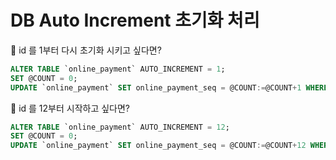 # DB Auto Increment 초기화 처리

🤔 id 를 1부터 다시 초기화 시키고 싶다면?
```sql
ALTER TABLE `online_payment` AUTO_INCREMENT = 1;
SET @COUNT = 0;
UPDATE `online_payment` SET online_payment_seq = @COUNT:=@COUNT+1 WHERE payment_status = 1;
```
🤔 id 를 12부터 시작하고 싶다면?
```sql
ALTER TABLE `online_payment` AUTO_INCREMENT = 12;
SET @COUNT = 0;
UPDATE `online_payment` SET online_payment_seq = @COUNT:=@COUNT+12 WHERE payment_status = 12;
```
